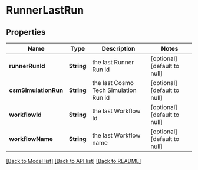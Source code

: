 # RunnerLastRun
## Properties

| Name | Type | Description | Notes |
|------------ | ------------- | ------------- | -------------|
| **runnerRunId** | **String** | the last Runner Run id | [optional] [default to null] |
| **csmSimulationRun** | **String** | the last Cosmo Tech Simulation Run id | [optional] [default to null] |
| **workflowId** | **String** | the last Workflow Id | [optional] [default to null] |
| **workflowName** | **String** | the last Workflow name | [optional] [default to null] |

[[Back to Model list]](../README.md#documentation-for-models) [[Back to API list]](../README.md#documentation-for-api-endpoints) [[Back to README]](../README.md)

